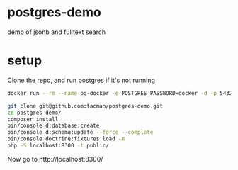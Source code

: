 # postgres-demo
demo of jsonb and fulltext search

# setup

Clone the repo, and run postgres if it's not running
```bash
docker run --rm --name pg-docker -e POSTGRES_PASSWORD=docker -d -p 5432:5432 -v $HOME/docker/volumes/postgres15:/var/lib/postgresql/data postgres:15

git clone git@github.com:tacman/postgres-demo.git
cd postgres-demo/
composer install
bin/console d:database:create
bin/console d:schema:update --force --complete
bin/console doctrine:fixtures:load -n
php -S localhost:8300 -t public/
```

Now go to http://localhost:8300/





